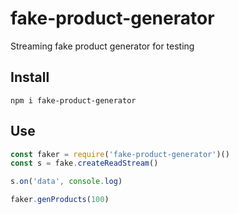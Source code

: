 # fake-product-generator
Streaming fake product generator for testing

## Install

`npm i fake-product-generator`

## Use

```javascript
const faker = require('fake-product-generator')()
const s = fake.createReadStream()

s.on('data', console.log)

faker.genProducts(100)
```
